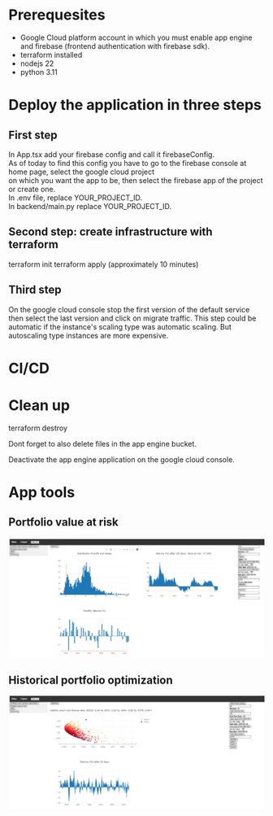 # Prerequesites

* Google Cloud platform account in which you must enable app engine and firebase (frontend authentication with firebase sdk).
* terraform installed
* nodejs 22
* python 3.11

# Deploy the application in three steps

## First step
In App.tsx add your firebase config and call it firebaseConfig.  
As of today to find this config you have to go to the firebase console at home page, select the google cloud project  
on which you want the app to be, then select the firebase app of the project or create one.  
In .env file, replace YOUR_PROJECT_ID.  
In backend/main.py replace YOUR_PROJECT_ID.

## Second step: create infrastructure with terraform

terraform init
terraform apply (approximately 10 minutes)

## Third step

On the google cloud console stop the first version of the default service then select the last version and click on migrate traffic.
This step could be automatic if the instance's scaling type was automatic scaling. But autoscaling type instances are more expensive.

# CI/CD

# Clean up

terraform destroy

Dont forget to also delete files in the app engine bucket.

Deactivate the app engine application on the google cloud console.

# App tools

## Portfolio value at risk

![Value at risk](readme_pictures/value_at_risk.png)


## Historical portfolio optimization

![Historical portfolio optimization](readme_pictures/historical_optimization.png)